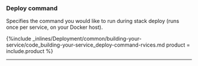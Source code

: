 <!--  usedin: [ _legacy_docker/deployment/building-your-service.md, _skycap/deployment/building-your-service.md] -->


### Deploy command

Specifies the command you would like to run during stack deploy (runs once per service, on your Docker host).



{%include _inlines/Deployment/common/building-your-service/code_building-your-service_deploy-command-rvices.md  product = include.product %}




* * *

